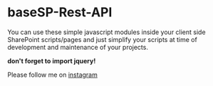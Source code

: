 # baseSP-Rest-API
You can use these simple javascript modules inside your client side SharePoint scripts/pages and just simplify your scripts at time of development and maintenance of your projects.

<b>don't forget to import jquery!</b>

Please follow me on <a href="https://www.instagram.com/gameditors/">instagram</a>
